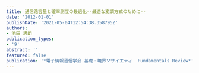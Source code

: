 ```yaml
---
title: 通信路容量と確率測度の最適化--最適な変調方式のために--
date: '2012-01-01'
publishDate: '2021-05-04T12:54:38.358795Z'
authors:
- 池田 思朗
publication_types:
- '9'
abstract: ''
featured: false
publication: '*電子情報通信学会 基礎・境界ソサイエティ  Fundamentals Review*'
---
```

